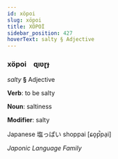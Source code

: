 ```yaml
---
id: xöpoi
slug: xöpoi
title: XÖPOİ
sidebar_position: 427
hoverText: salty § Adjective
---
```


### xöpoi&emsp;<span kind="abugida">ɋıʋɽɟ</span>

*salty* **§** Adjective

**Verb**: to be salty

**Noun**: saltiness

**Modifier**: salty

Japanese 塩っぱい shoppai [ɕo̞p̚pa̠i]

*Japonic Language Family*